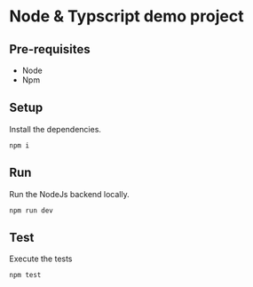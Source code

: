 # Node & Typscript demo project

## Pre-requisites

- Node
- Npm

## Setup
Install the dependencies.
```$sh
npm i
```

## Run
Run the NodeJs backend locally.
```$sh
npm run dev
```

## Test
Execute the tests
```$sh
npm test
```

